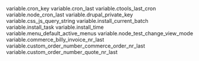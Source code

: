 variable.cron_key
variable.cron_last
variable.ctools_last_cron
variable.node_cron_last
variable.drupal_private_key
variable.css_js_query_string
variable.install_current_batch
variable.install_task
variable.install_time
variable.menu_default_active_menus
variable.node_test_change_view_mode
variable.commerce_billy_invoice_nr_last
variable.custom_order_number_commerce_order_nr_last
variable.custom_order_number_quote_nr_last